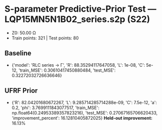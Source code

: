 # S-parameter Predictive-Prior Test — LQP15MN5N1B02_series.s2p (S22)
- Z0: 50.00 Ω
- Train points: 321  |  Test points: 80

## Baseline
- {'model': 'RLC series -> Γ', 'R': 88.35294117647058, 'L': 1e-08, 'C': 5e-12, 'train_MSE': 0.30610417450880484, 'test_MSE': 0.32272032726636646}

## UFRF Prior
- {'R': 82.04201680672267, 'L': 9.285714285714288e-09, 'C': 7.5e-12, 'a': 0.2, 'phi': 3.7699111843077517, 'train_MSE': np.float64(0.24953389357823216), 'test_MSE': 0.27067165706620433, 'improvement_percent': 16.12810405872025}
**Held-out improvement:** 16.13%